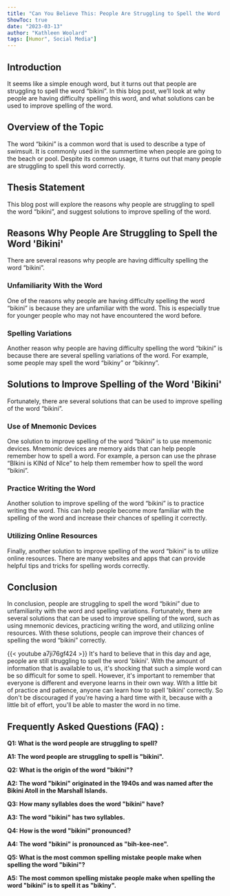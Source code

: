 ```yaml
---
title: "Can You Believe This: People Are Struggling to Spell the Word 'Bikini'!"
ShowToc: true 
date: "2023-03-13"
author: "Kathleen Woolard" 
tags: [Humor", Social Media"]
---
```

## Introduction

It seems like a simple enough word, but it turns out that people are struggling to spell the word “bikini”. In this blog post, we’ll look at why people are having difficulty spelling this word, and what solutions can be used to improve spelling of the word. 

## Overview of the Topic

The word “bikini” is a common word that is used to describe a type of swimsuit. It is commonly used in the summertime when people are going to the beach or pool. Despite its common usage, it turns out that many people are struggling to spell this word correctly. 

## Thesis Statement

This blog post will explore the reasons why people are struggling to spell the word “bikini”, and suggest solutions to improve spelling of the word. 

## Reasons Why People Are Struggling to Spell the Word 'Bikini'

There are several reasons why people are having difficulty spelling the word “bikini”. 

### Unfamiliarity With the Word

One of the reasons why people are having difficulty spelling the word “bikini” is because they are unfamiliar with the word. This is especially true for younger people who may not have encountered the word before. 

### Spelling Variations

Another reason why people are having difficulty spelling the word “bikini” is because there are several spelling variations of the word. For example, some people may spell the word “bikiny” or “bikinny”. 

## Solutions to Improve Spelling of the Word 'Bikini'

Fortunately, there are several solutions that can be used to improve spelling of the word “bikini”. 

### Use of Mnemonic Devices

One solution to improve spelling of the word “bikini” is to use mnemonic devices. Mnemonic devices are memory aids that can help people remember how to spell a word. For example, a person can use the phrase “BIkini is KINd of NIce” to help them remember how to spell the word “bikini”. 

### Practice Writing the Word

Another solution to improve spelling of the word “bikini” is to practice writing the word. This can help people become more familiar with the spelling of the word and increase their chances of spelling it correctly. 

### Utilizing Online Resources

Finally, another solution to improve spelling of the word “bikini” is to utilize online resources. There are many websites and apps that can provide helpful tips and tricks for spelling words correctly. 

## Conclusion

In conclusion, people are struggling to spell the word “bikini” due to unfamiliarity with the word and spelling variations. Fortunately, there are several solutions that can be used to improve spelling of the word, such as using mnemonic devices, practicing writing the word, and utilizing online resources. With these solutions, people can improve their chances of spelling the word “bikini” correctly.

{{< youtube a7ji76gf424 >}} 
It's hard to believe that in this day and age, people are still struggling to spell the word 'bikini'. With the amount of information that is available to us, it's shocking that such a simple word can be so difficult for some to spell. However, it's important to remember that everyone is different and everyone learns in their own way. With a little bit of practice and patience, anyone can learn how to spell 'bikini' correctly. So don't be discouraged if you're having a hard time with it, because with a little bit of effort, you'll be able to master the word in no time.

## Frequently Asked Questions (FAQ) :
**Q1: What is the word people are struggling to spell?**

**A1: The word people are struggling to spell is "bikini".**

**Q2: What is the origin of the word "bikini"?**

**A2: The word "bikini" originated in the 1940s and was named after the Bikini Atoll in the Marshall Islands.**

**Q3: How many syllables does the word "bikini" have?**

**A3: The word "bikini" has two syllables.**

**Q4: How is the word "bikini" pronounced?**

**A4: The word "bikini" is pronounced as "bih-kee-nee".**

**Q5: What is the most common spelling mistake people make when spelling the word "bikini"?**

**A5: The most common spelling mistake people make when spelling the word "bikini" is to spell it as "bikiny".**





